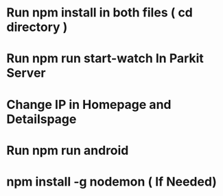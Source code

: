 # Run npm install in both files ( cd directory )

# Run npm run start-watch In Parkit Server

# Change IP in Homepage and Detailspage 

# Run npm run android 

# npm install -g nodemon ( If Needed)
